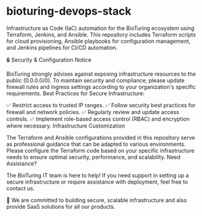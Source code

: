 # bioturing-devops-stack
Infrastructure as Code (IaC) automation for the BioTuring ecosystem using Terraform, Jenkins, and Ansible. This repository includes Terraform scripts for cloud provisioning, Ansible playbooks for configuration management, and Jenkins pipelines for CI/CD automation.

🔒 Security & Configuration Notice

BioTuring strongly advises against exposing infrastructure resources to the public (0.0.0.0/0). To maintain security and compliance, please update firewall rules and ingress settings according to your organization's specific requirements.
Best Practices for Secure Infrastructure:

✅ Restrict access to trusted IP ranges.
✅ Follow security best practices for firewall and network policies.
✅ Regularly review and update access controls.
✅ Implement role-based access control (RBAC) and encryption where necessary.
Infrastructure Customization

The Terraform and Ansible configurations provided in this repository serve as professional guidance that can be adapted to various environments. Please configure the Terraform code based on your specific infrastructure needs to ensure optimal security, performance, and scalability.
Need Assistance?

The BioTuring IT team is here to help! If you need support in setting up a secure infrastructure or require assistance with deployment, feel free to contact us.

🚀 We are committed to building secure, scalable infrastructure and also provide SaaS solutions for all our products.
